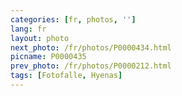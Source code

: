 ```yaml
---
categories: [fr, photos, '']
lang: fr
layout: photo
next_photo: /fr/photos/P0000434.html
picname: P0000435
prev_photo: /fr/photos/P0000212.html
tags: [Fotofalle, Hyenas]
---
```

